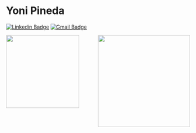 # Yoni Pineda
 [![Linkedin Badge](https://img.shields.io/badge/-YoniPineda-blue?style=flat-square&logo=Linkedin&logoColor=white&link=https://www.linkedin.com/in/yoni-pineda-8a43841a3/)](https://www.linkedin.com/in/yoni-pineda-8a43841a3/) [![Gmail Badge](https://img.shields.io/badge/-yonipineda1010@icloud.com-c14438?style=flat-square&logo=Gmail&logoColor=white&link=mailto:yonipineda1010@icloud.com)](mailto:yonipineda1010@icloud.com)

<img align='right' src='https://66.media.tumblr.com/f2ce3f4c4c0c61558f083e07824ef395/tumblr_n9ffty70Pb1s9ab4to1_400.gif' width='252"'>
<img align='left' src='https://pixlanim8r.files.wordpress.com/2014/03/ken_idle_final_g.gif' width='200"'>



